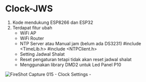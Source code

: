 # Clock-JWS
1. Kode mendukung ESP8266 dan ESP32
2. Terdapat fitur ubah
   - WiFi AP
   - WiFi Router
   - NTP Server atau Manual jam (belum ada DS3231)
      #include <TimeLib.h>
      #include <NTPClient.h>
   - Setting Jadwal Shalat
   - Reset pengaturan tetapi tidak akan reset jadwal shalat
   - Menggunakan library DMD2 untuk Led Panel P10

![FireShot Capture 015 - Clock Settings - ](https://github.com/user-attachments/assets/2d965862-10a2-4d07-9eaf-e40630c8554f)
